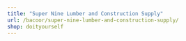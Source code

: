 ```yaml
---
title: "Super Nine Lumber and Construction Supply"
url: /bacoor/super-nine-lumber-and-construction-supply/
shop: doityourself
---
```

